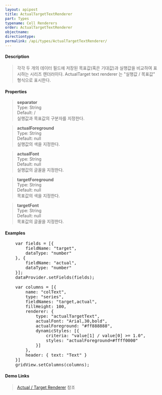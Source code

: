 ```yaml
---
layout: apipost
title: ActualTargetTextRenderer
part: Types
typename: Cell Renderers
order: ActualTargetTextRenderer
objectname: 
directiontype: 
permalink: /api/types/ActualTargetTextRenderer/
---
```


#### Description

> 각각 두 개의 데이터 필드에 저장된 목표값(혹은 기대값)과 실행값을 비교하여 표시하는 시리즈 렌더러이다. 
> ActualTarget text renderer 는 "실행값 / 목표값" 형식으로 표시한다.

#### Properties

> **separator**  
> Type: String  
> Default: /  
> 실행값과 목표값의 구분자를 지정한다.  

> **actualForeground**  
> Type: String  
> Default: null  
> 실행값의 색을 지정한다.  

> **actualFont**  
> Type: String  
> Default: null  
> 실행값의 글꼴을 지정한다.  

> **targetForeground**  
> Type: String  
> Default: null  
> 목표값의 색을 지정한다.  

> **targetFont**  
> Type: String  
> Default: null  
> 목표값의 글꼴을 지정한다.  


#### Examples   

<pre class="prettyprint">
	var fields = [{
	    fieldName: "target",
	    dataType: "number"
	}, {
	    fieldName: "actual",
	    dataType: "number"
	}];
	dataProvider.setFields(fields);
	
	var columns = [{
	    name: "colText",
        type: "series",
        fieldNames: "target,actual",
        fillHeight: 100,
        renderer: {
            type: "actualTargetText",
            actualFont: "Arial,30,bold",
            actualForeground: "#ff888888",
            dynamicStyles: [{
                criteria: "value[1] / value[0] >= 1.0",
                styles: "actualForeground=#ffff0000"
            }]
        },
        header: { text: "Text" }
	}]
	gridView.setColumns(columns);
</pre>

#### Demo Links

> [Actual / Target Renderer](http://demo.realgrid.com/Demo/ActualTargetRenderer) 참조  